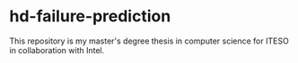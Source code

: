 # hd-failure-prediction
This repository is my master's degree thesis in computer science for ITESO in collaboration with Intel.
